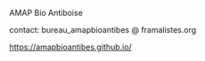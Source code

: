 AMAP Bio Antiboise

contact: bureau_amapbioantibes @ framalistes.org

<https://amapbioantibes.github.io/>
